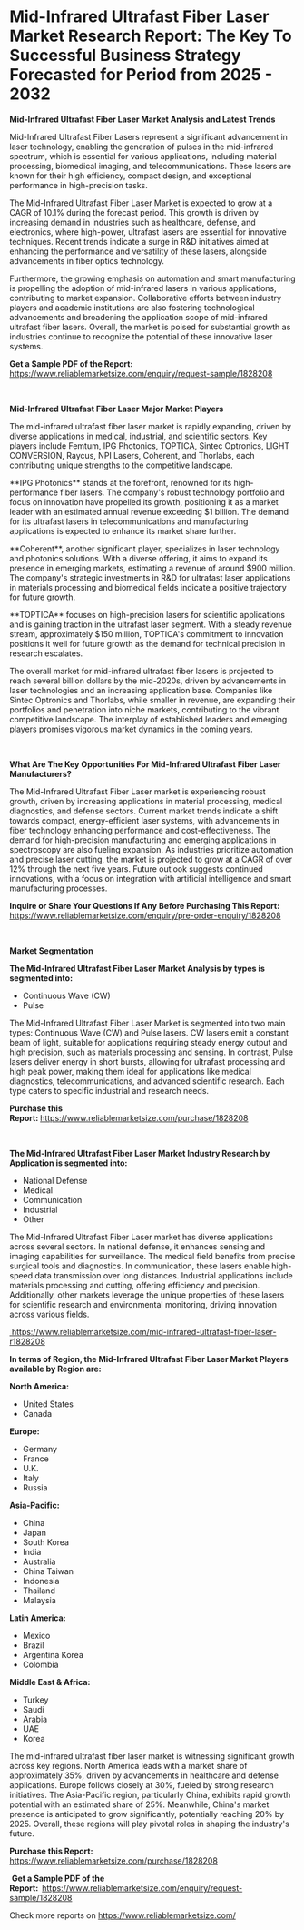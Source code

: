 <p><h1>Mid-Infrared Ultrafast Fiber Laser Market Research Report: The Key To Successful Business Strategy Forecasted for Period from 2025 - 2032</h1></p><p><strong>Mid-Infrared Ultrafast Fiber Laser Market Analysis and Latest Trends</strong></p>
<p><p>Mid-Infrared Ultrafast Fiber Lasers represent a significant advancement in laser technology, enabling the generation of pulses in the mid-infrared spectrum, which is essential for various applications, including material processing, biomedical imaging, and telecommunications. These lasers are known for their high efficiency, compact design, and exceptional performance in high-precision tasks.</p><p>The Mid-Infrared Ultrafast Fiber Laser Market is expected to grow at a CAGR of 10.1% during the forecast period. This growth is driven by increasing demand in industries such as healthcare, defense, and electronics, where high-power, ultrafast lasers are essential for innovative techniques. Recent trends indicate a surge in R&D initiatives aimed at enhancing the performance and versatility of these lasers, alongside advancements in fiber optics technology.</p><p>Furthermore, the growing emphasis on automation and smart manufacturing is propelling the adoption of mid-infrared lasers in various applications, contributing to market expansion. Collaborative efforts between industry players and academic institutions are also fostering technological advancements and broadening the application scope of mid-infrared ultrafast fiber lasers. Overall, the market is poised for substantial growth as industries continue to recognize the potential of these innovative laser systems.</p></p>
<p><strong>Get a Sample PDF of the Report:&nbsp;</strong> <a href="https://www.reliablemarketsize.com/enquiry/request-sample/1828208?utm_campaign=2235&utm_medium=2&utm_source=Github&utm_content=ia&utm_term=28022025&utm_id=mid-infrared-ultrafast-fiber-laser">https://www.reliablemarketsize.com/enquiry/request-sample/1828208</a></p>
<p>&nbsp;</p>
<p><strong>Mid-Infrared Ultrafast Fiber Laser Major Market Players</strong></p>
<p><p>The mid-infrared ultrafast fiber laser market is rapidly expanding, driven by diverse applications in medical, industrial, and scientific sectors. Key players include Femtum, IPG Photonics, TOPTICA, Sintec Optronics, LIGHT CONVERSION, Raycus, NPI Lasers, Coherent, and Thorlabs, each contributing unique strengths to the competitive landscape.</p><p>**IPG Photonics** stands at the forefront, renowned for its high-performance fiber lasers. The company's robust technology portfolio and focus on innovation have propelled its growth, positioning it as a market leader with an estimated annual revenue exceeding $1 billion. The demand for its ultrafast lasers in telecommunications and manufacturing applications is expected to enhance its market share further.</p><p>**Coherent**, another significant player, specializes in laser technology and photonics solutions. With a diverse offering, it aims to expand its presence in emerging markets, estimating a revenue of around $900 million. The company's strategic investments in R&D for ultrafast laser applications in materials processing and biomedical fields indicate a positive trajectory for future growth.</p><p>**TOPTICA** focuses on high-precision lasers for scientific applications and is gaining traction in the ultrafast laser segment. With a steady revenue stream, approximately $150 million, TOPTICA's commitment to innovation positions it well for future growth as the demand for technical precision in research escalates.</p><p>The overall market for mid-infrared ultrafast fiber lasers is projected to reach several billion dollars by the mid-2020s, driven by advancements in laser technologies and an increasing application base. Companies like Sintec Optronics and Thorlabs, while smaller in revenue, are expanding their portfolios and penetration into niche markets, contributing to the vibrant competitive landscape. The interplay of established leaders and emerging players promises vigorous market dynamics in the coming years.</p></p>
<p>&nbsp;</p>
<p><strong>What Are The Key Opportunities For Mid-Infrared Ultrafast Fiber Laser Manufacturers?</strong></p>
<p><p>The Mid-Infrared Ultrafast Fiber Laser market is experiencing robust growth, driven by increasing applications in material processing, medical diagnostics, and defense sectors. Current market trends indicate a shift towards compact, energy-efficient laser systems, with advancements in fiber technology enhancing performance and cost-effectiveness. The demand for high-precision manufacturing and emerging applications in spectroscopy are also fueling expansion. As industries prioritize automation and precise laser cutting, the market is projected to grow at a CAGR of over 12% through the next five years. Future outlook suggests continued innovations, with a focus on integration with artificial intelligence and smart manufacturing processes.</p></p>
<p><strong>Inquire or Share Your Questions If Any Before Purchasing This Report:</strong> <a href="https://www.reliablemarketsize.com/enquiry/pre-order-enquiry/1828208?utm_campaign=2235&utm_medium=2&utm_source=Github&utm_content=ia&utm_term=28022025&utm_id=mid-infrared-ultrafast-fiber-laser">https://www.reliablemarketsize.com/enquiry/pre-order-enquiry/1828208</a></p>
<p>&nbsp;</p>
<p><strong>Market Segmentation</strong></p>
<p><strong>The Mid-Infrared Ultrafast Fiber Laser Market Analysis by types is segmented into:</strong></p>
<p><ul><li>Continuous Wave (CW)</li><li>Pulse</li></ul></p>
<p><p>The Mid-Infrared Ultrafast Fiber Laser Market is segmented into two main types: Continuous Wave (CW) and Pulse lasers. CW lasers emit a constant beam of light, suitable for applications requiring steady energy output and high precision, such as materials processing and sensing. In contrast, Pulse lasers deliver energy in short bursts, allowing for ultrafast processing and high peak power, making them ideal for applications like medical diagnostics, telecommunications, and advanced scientific research. Each type caters to specific industrial and research needs.</p></p>
<p><strong>Purchase this Report:&nbsp;</strong><a href="https://www.reliablemarketsize.com/purchase/1828208?utm_campaign=2235&utm_medium=2&utm_source=Github&utm_content=ia&utm_term=28022025&utm_id=mid-infrared-ultrafast-fiber-laser">https://www.reliablemarketsize.com/purchase/1828208</a></p>
<p>&nbsp;</p>
<p><strong>The Mid-Infrared Ultrafast Fiber Laser Market Industry Research by Application is segmented into:</strong></p>
<p><ul><li>National Defense</li><li>Medical</li><li>Communication</li><li>Industrial</li><li>Other</li></ul></p>
<p><p>The Mid-Infrared Ultrafast Fiber Laser market has diverse applications across several sectors. In national defense, it enhances sensing and imaging capabilities for surveillance. The medical field benefits from precise surgical tools and diagnostics. In communication, these lasers enable high-speed data transmission over long distances. Industrial applications include materials processing and cutting, offering efficiency and precision. Additionally, other markets leverage the unique properties of these lasers for scientific research and environmental monitoring, driving innovation across various fields.</p></p>
<p><a href="https://www.reliablemarketsize.com/mid-infrared-ultrafast-fiber-laser-r1828208?utm_campaign=2235&utm_medium=2&utm_source=Github&utm_content=ia&utm_term=28022025&utm_id=mid-infrared-ultrafast-fiber-laser">&nbsp;https://www.reliablemarketsize.com/mid-infrared-ultrafast-fiber-laser-r1828208</a></p>
<p><strong>In terms of Region, the Mid-Infrared Ultrafast Fiber Laser Market Players available by Region are:</strong></p>
<p>
    <p> <strong> North America: </strong>
        <ul>
            <li>United States</li>
            <li>Canada</li>
        </ul>
        </p> 
    <p> <strong> Europe: </strong>
        <ul>
            <li>Germany</li>
            <li>France</li>
            <li>U.K.</li>
            <li>Italy</li>
            <li>Russia</li>
        </ul>
        </p> 
    <p> <strong> Asia-Pacific: </strong>
        <ul>
            <li>China</li>
            <li>Japan</li>
            <li>South Korea</li>
            <li>India</li>
            <li>Australia</li>
            <li>China Taiwan</li>
            <li>Indonesia</li>
            <li>Thailand</li>
            <li>Malaysia</li>
        </ul>
        </p> 
    <p> <strong> Latin America: </strong>
        <ul>
            <li>Mexico</li>
            <li>Brazil</li>
            <li>Argentina Korea</li>
            <li>Colombia</li>
        </ul>
        </p> 
    <p> <strong> Middle East & Africa: </strong>
        <ul>
            <li>Turkey</li>
            <li>Saudi</li>
            <li>Arabia</li>
            <li>UAE</li>
            <li>Korea</li>
        </ul>
    </p>
    </p>
<p><p>The mid-infrared ultrafast fiber laser market is witnessing significant growth across key regions. North America leads with a market share of approximately 35%, driven by advancements in healthcare and defense applications. Europe follows closely at 30%, fueled by strong research initiatives. The Asia-Pacific region, particularly China, exhibits rapid growth potential with an estimated share of 25%. Meanwhile, China's market presence is anticipated to grow significantly, potentially reaching 20% by 2025. Overall, these regions will play pivotal roles in shaping the industry's future.</p></p>
<p><strong>Purchase this Report: </strong><a href="https://www.reliablemarketsize.com/purchase/1828208?utm_campaign=2235&utm_medium=2&utm_source=Github&utm_content=ia&utm_term=28022025&utm_id=mid-infrared-ultrafast-fiber-laser">https://www.reliablemarketsize.com/purchase/1828208</a></p>
<p>&nbsp;<strong>Get a Sample PDF of the Report:&nbsp;&nbsp;</strong><a href="https://www.reliablemarketsize.com/enquiry/request-sample/1828208?utm_campaign=2235&utm_medium=2&utm_source=Github&utm_content=ia&utm_term=28022025&utm_id=mid-infrared-ultrafast-fiber-laser">https://www.reliablemarketsize.com/enquiry/request-sample/1828208</a></p>
<p><strong></strong></p>
<p>Check more reports on <a href="https://www.reliablemarketsize.com/?utm_campaign=2235&utm_medium=2&utm_source=Github&utm_content=ia&utm_term=28022025&utm_id=mid-infrared-ultrafast-fiber-laser">https://www.reliablemarketsize.com/</a></p>